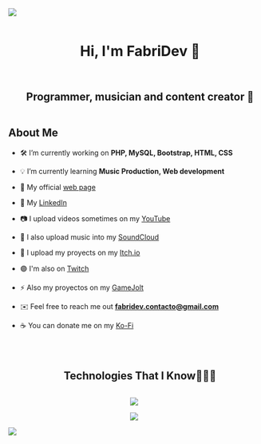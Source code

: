 
<!--horizontal divider(gradiant)-->
<img src="https://user-images.githubusercontent.com/73097560/115834477-dbab4500-a447-11eb-908a-139a6edaec5c.gif">

<!--h1 without bottom border-->
<div id="user-content-toc">
  <ul align="center">
    <summary><h1 style="display: inline-block">Hi, I'm FabriDev 👋</h1></summary>
  </ul>
</div>

<!--h2 without bottom border-->
<div id="user-content-toc">
  <ul align="center">
    <summary><h2 style="display: inline-block">Programmer, musician and content creator 🧉</h2></summary>
  </ul>
</div>


<!--Intro start-->
## About Me
- 🛠️ I’m currently working on **PHP, MySQL, Bootstrap, HTML, CSS**

- 💡 I’m currently learning **Music Production, Web development**

- 🔗 My official [web page](https://fabridev1.wordpress.com/)

- 🔵 My [LinkedIn](https://www.linkedin.com/in/fabrizio-fiorentino-galv%C3%A1n-51ba482a5/)

- 📷 I upload videos sometimes on my [YouTube](https://www.youtube.com/channel/UCrjx2KlK3FJIRNzMkoBCjGA)

- 🎵 I also upload music into my [SoundCloud](https://soundcloud.com/fabri-dev)

- 🏪 I upload my proyects on my [Itch.io](https://fabridev.itch.io/)

- 🟣 I'm also on [Twitch](https://www.twitch.tv/fabrior8)

- ⚡ Also my proyectos on my [GameJolt](https://gamejolt.com/@FabriDev)

- ✉️ Feel free to reach me out **fabridev.contacto@gmail.com**

- ☕ You can donate me on my [Ko-Fi](https://ko-fi.com/fabridev)
<br>
<!--Intro end-->

<!--h1 without bottom border-->
<div id="user-content-toc">
  <ul align="center">
    <summary><h2 style="display: inline-block">Technologies That I Know👨🏻‍💻</h2></summary>
  </ul>
</div>
<!--tech stack icons-->
<p align="center">
  <a href="https://skillicons.dev">
    <img src="https://skillicons.dev/icons?i=git,github,ableton,androidstudio,atom,blender,bootstrap,cs,cpp,css,discord,bots,gamemakerstudio,godot,html,java,js,kotlin,linux,mysql,notion,php,ps,powershell,py,robloxstudio,stackoverflow,ubuntu,unity,unreal,visualstudio,vscode,windows,wordpress&perline=12" />
  </a>
</p>

  
</p>


<!--profile visit count-->
<div align="center">
  
[![](https://visitcount.itsvg.in/api?id=FabriDev&label=Profile%20Views&color=12&icon=1&pretty=true)](https://visitcount.itsvg.in)
  
</div>
<!--horizontal divider(gradiant)-->
<img src="https://user-images.githubusercontent.com/73097560/115834477-dbab4500-a447-11eb-908a-139a6edaec5c.gif">
